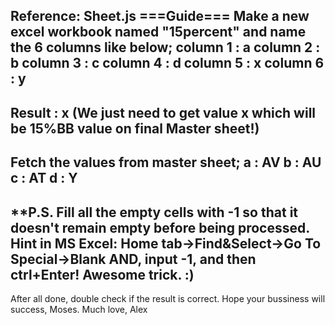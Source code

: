 Reference: Sheet.js
===Guide===
Make a new excel workbook named "15percent" and name the 6 columns like below;
column 1 :  a
column 2 :  b
column 3 :  c
column 4 :  d
column 5 :  x
column 6 :  y
----------------------------------------
Result : x (We just need to get value x which will be 15%BB value on final Master sheet!)
----------------------------------------
Fetch the values from master sheet;
a : AV
b : AU
c : AT
d : Y
-----------------------------------------
**P.S.
Fill all the empty cells with -1 so that it doesn't remain empty before being processed.
Hint in MS Excel:
Home tab->Find&Select->Go To Special->Blank
AND, input -1, and then ctrl+Enter!
Awesome trick. :)
-------------------------------------------
After all done, double check if the result is correct.
Hope your bussiness will success, Moses.
Much love,
Alex